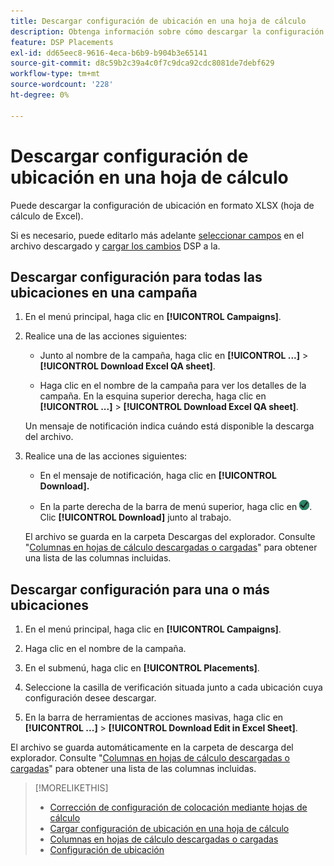 ```yaml
---
title: Descargar configuración de ubicación en una hoja de cálculo
description: Obtenga información sobre cómo descargar la configuración de ubicación en hojas de cálculo.
feature: DSP Placements
exl-id: dd65eec8-9616-4eca-b6b9-b904b3e65141
source-git-commit: d8c59b2c39a4c0f7c9dca92cdc8081de7debf629
workflow-type: tm+mt
source-wordcount: '228'
ht-degree: 0%

---
```


# Descargar configuración de ubicación en una hoja de cálculo

Puede descargar la configuración de ubicación en formato XLSX (hoja de cálculo de Excel).

Si es necesario, puede editarlo más adelante [seleccionar campos](qa-sheet-columns.md) en el archivo descargado y [cargar los cambios](qa-sheet-upload.md) DSP a la.

## Descargar configuración para todas las ubicaciones en una campaña

1. En el menú principal, haga clic en **[!UICONTROL Campaigns]**.

1. Realice una de las acciones siguientes:

   * Junto al nombre de la campaña, haga clic en **[!UICONTROL ...]** > **[!UICONTROL Download Excel QA sheet]**.

   * Haga clic en el nombre de la campaña para ver los detalles de la campaña. En la esquina superior derecha, haga clic en **[!UICONTROL ...]** > **[!UICONTROL Download Excel QA sheet]**.

   Un mensaje de notificación indica cuándo está disponible la descarga del archivo.

1. Realice una de las acciones siguientes:

   * En el mensaje de notificación, haga clic en **[!UICONTROL Download].**

   * En la parte derecha de la barra de menú superior, haga clic en ![Trabajos](/help/dsp/assets/downloads.png). Clic **[!UICONTROL Download]** junto al trabajo.

   El archivo se guarda en la carpeta Descargas del explorador. Consulte &quot;[Columnas en hojas de cálculo descargadas o cargadas](qa-sheet-columns.md)&quot; para obtener una lista de las columnas incluidas.

## Descargar configuración para una o más ubicaciones

1. En el menú principal, haga clic en **[!UICONTROL Campaigns]**.

1. Haga clic en el nombre de la campaña.

1. En el submenú, haga clic en **[!UICONTROL Placements]**.

1. Seleccione la casilla de verificación situada junto a cada ubicación cuya configuración desee descargar.

1. En la barra de herramientas de acciones masivas, haga clic en **[!UICONTROL ...]** > **[!UICONTROL Download Edit in Excel Sheet]**.

El archivo se guarda automáticamente en la carpeta de descarga del explorador. Consulte &quot;[Columnas en hojas de cálculo descargadas o cargadas](qa-sheet-columns.md)&quot; para obtener una lista de las columnas incluidas.

>[!MORELIKETHIS]
>
>* [Corrección de configuración de colocación mediante hojas de cálculo](qa-about.md)
>* [Cargar configuración de ubicación en una hoja de cálculo](qa-sheet-upload.md)
>* [Columnas en hojas de cálculo descargadas o cargadas](qa-sheet-columns.md)
>* [Configuración de ubicación](/help/dsp/campaign-management/placements/placement-settings.md)

